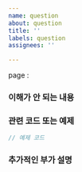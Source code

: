 ```yaml
---
name: question
about: question
title: ''
labels: question
assignees: ''

---
```


page :

### 이해가 안 되는 내용

<!-- 이해가 안 되는 내용을 구체적으로 작성 -->

### 관련 코드 또는 예제
<!-- 관련된 코드나 예제를 포함해주세요. -->
```ts
// 예제 코드

```

### 추가적인 부가 설명
